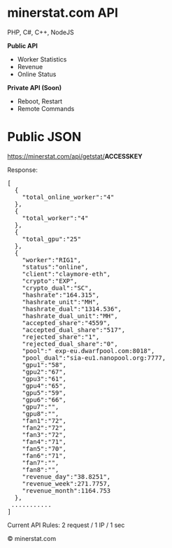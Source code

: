 # minerstat.com API
PHP, C#, C++, NodeJS

<b>Public API</b>

- Worker Statistics
- Revenue
- Online Status

<b>Private API (Soon)</b>

- Reboot, Restart
- Remote Commands

# Public JSON

https://minerstat.com/api/getstat/<b>ACCESSKEY</b>

Response:

<pre>
[  
  {  
    "total_online_worker":"4"
  },
  {  
    "total_worker":"4"
  },
  {  
    "total_gpu":"25"
  },
  {  
    "worker":"RIG1",
    "status":"online",
    "client":"claymore-eth",
    "crypto":"EXP",
    "crypto_dual":"SC",
    "hashrate":"164.315",
    "hashrate_unit":"MH",
    "hashrate_dual":"1314.536",
    "hashrate_dual_unit":"MH",
    "accepted_share":"4559",
    "accepted_dual_share":"517",
    "rejected_share":"1",
    "rejected_dual_share":"0",
    "pool":" exp-eu.dwarfpool.com:8018",
    "pool_dual":"sia-eu1.nanopool.org:7777,
    "gpu1":"58",
    "gpu2":"67",
    "gpu3":"61",
    "gpu4":"65",
    "gpu5":"59",
    "gpu6":"66",
    "gpu7":"",
    "gpu8":"",
    "fan1":"72",
    "fan2":"72",
    "fan3":"72",
    "fan4":"71",
    "fan5":"70",
    "fan6":"71",
    "fan7":"",
    "fan8":"",
    "revenue_day":"38.8251",
    "revenue_week":271.7757,
    "revenue_month":1164.753
  },
 ...........
]
</pre>

Current API Rules: 2 request / 1 IP / 1 sec

© minerstat.com
